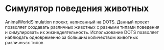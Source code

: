 # Симулятор поведения животных
AnimalWorldSimulation проект, написанный на DOTS. Данный проект позволяет создавать различных животных с разными типами поведения и симулировать их жизнедеятельность. 
Использование DOTS позволяет наблюдать одновременно за большим количеством животных различнызх типов. 
